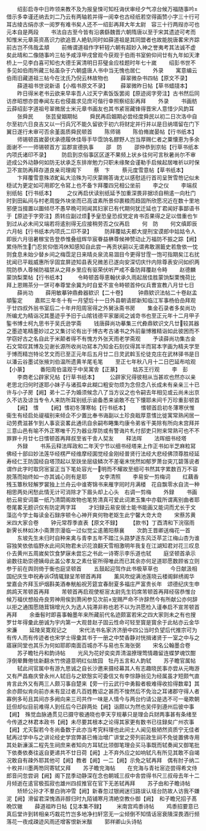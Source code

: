 <!-- { "loadSidebar": true } -->
　　绍彭启寺中日昨领来教不及为报皇悚可知枉诲伏审经夕气凉台候万福随事吟借示多幸谨还纳去刘二乃云有两轴若并得一阅幸也古经纸若空得画赞小字三十行可耳古绫古绢亦求一阅罗有难书矣人还不一绍彭再拜大年太尉　容三十行两叚亦可也元本自是两段
　　书法自古至今皆有沿袭繇魏晋六朝隋唐以至于宋其遗迹可考而知惟米元章英资髙识力欲追晋人絶轨同时如薛道祖是其同盟者也故能脱唐畧宋齐踪前古岂不伟哉孟頫
　　前脩谓道祖作字轩轾六朝有超妙入神之誉夷考其法诚不虚矣此晴和二像随事吟三帖予咸淳甲戌曾观今获观于伯雨书室俯仰间廿有九年如天津桥上一见李白喜可知也大德壬寅清明日荪璧金应桂题时年七十嵗
　　绍彭书世不多见如伯雨所藏三帖虽杂于六朝盛唐人书中当无愧也居仁
　　外录
　　寓意编云伯雨旧藏道祖三帖今在沈氏乃倪云林故物也
　　薛翠微杂书四帖【原文不录】
　　薛道祖书世说新语【小楷书原文不录】
　　薛翠微昨日帖【草书蜡牋本】
　　昨日得米老书云欲来早率吾人过天宁素饭饭罢阅【原迹阅字旁注】古书然后同访彦昭想亦尝奉闻左右也侵晨求见庶可偕行幸照察绍彭再拜
　　外录
　　书画舫云薛绍彭字道祖号翠微居士米元章书画友也其书紧宻藏锋得晋宋人意惜少风韵耳
　　张舜民
　　张芸叟姻期帖
　　舜民再启姻期必尝经度舜民以初二日次洛中自尔至初六日良吉又以一行兵冗不能久留欲于初六将财定并行并以是日纳壻留在门下翼日遂行未审可否余堇面质舜民顿首
　　陈师锡
　　陈伯脩嵗晏帖【行书纸本】
　　师锡顿首嵗晏伏承德履休佳辱手毕霑饷名醪野人岂当厚赐仁者之粟懐恵为多余面谢不一一师锡顿首方监郡宣德执事
　　邵　防
　　邵仲恭到京帖【行草书纸本内项氏诸印不录】
　　防启到京俗事区区遂不果频上状乡往何可言秋暑尚尔不审迹成公外动静何如防无状承乏东排岸勉力只职未缘聚会谨勒手启候起居唯祈以时保卫不宣防再拜存道良亲司理阁下
　　蔡　卞
　　蔡元度雪意帖【草书纸本】
　　卞拜覆雪意殊浓甿畆大洽殊为可庆蒙赐答诲尤以感慰适行首司呈贺雪笏记似未穏试为更定如可用即乞令冩上也不备卞拜覆四兄相公坐前
　　李之仪
　　李端叔别纸帖【行书纸本】
　　之仪再启伏读别纸延予加重深畏非据顷自稍逺一向杜门时到田畆间与村老周旋外块坐而已高谊素所景仰裹粮而趋固所欣愿况近在数十里地邪便当掇置以圗倾尽不愚早晩可囘闻其妇家已有代期何犹迁延也丁君闻好事鄙语书于【原迹于字旁注】质转应副过烦予皇恐皇恐叔党定肯书否果得之足以借重也乍到过从必未间又端若将逺别得无应接稍劳否之仪再启
　　何　防
　　何文缜即辰六月帖【行书纸本内项氏二印不录】
　　防拜覆姑夫都大提刑宝谟郎中姑姑令人即辰六月徂暑稼宝告登恭惟叠组辉华宸眷益楙尊候神赞动止万福防不振之踪【阙】　累侍所生门忍贫仰借鸿休知感知自此尝一再贡状嗣以无谓弗敢溷籖史若詹依一忱则食息未始少替乡间之梅霑足日来晴炎泉流易涸目今更得甘霔一饱可指期矣江右扰扰闻已平戢威惠所孚固宜屏迹知县表兄微恙已遂向安深切庆忭内除尊表安问如织两院防恭人尊候防福禁从之拜乡里应有驱荣伏听严戒不备防拜覆赵令畤
　　赵德麟蒙饷梨栗帖【行书纸本】
　　令畤顿首辱恵翰伏承久雨起居佳胜蒙饷梨栗愧荷比拜上恩赐茶分一饼可奉尊堂余冀为时自爱不宣令畤顿首仲仪兵曺宣教八月廿七日
　　薛尚功
　　薛用敏摹钟鼎彜器欵识【二十卷】
　　钟鼎欵识法帖二十卷赵孟頫鍳定
　　嘉熙三年冬十有一月望后十一日外县朝请郎新知临江军事杨伯嵒拜观于廿四叔外翁书室后二十年弁阳周宻得之外舅泳斋书房
　　集金石录者多矣尚功所编尤为精诣况其墨迹乎予旧于山隂钱德平家屡阅之诚竒书也至正元年十二月甲子鍳书博士柯九思书于吴氏逊学斋
　　钱唐薛尚功摹集三代彜鼎欵识文凡廿较其器之墨迹笔精墨妙过之又集讨论有出于博古考古诸书之外前軰博雅精诣如此彼困而不学窃好古之名自此于米颠者得不有愧方外张天雨老学斋观
　　予读薛尚功集古金石文常叹其博及见谢长源所收尚功冩本乃知金石刻仅得其半而冩本字画为精夫学至于博而精岂特论艺文而已至正元年后五月廿二日灵武斡玉伦徒克庄在武林驿书是日以潘云谷墨试张掖刘伯温所遗黄羊尾毛笔
　　至正七年秋八月十二日巴延布哈观【小篆】
　　番阳周伯温观于中吴寓舎【正篆】
　　姑苏王行观
　　李　彭
　　李商老公辟家兄帖【行草书纸本】
　　公辟家兄得彼相从当甚欢也然亦以亲老思北归何时遂耶小妹子与诸孤幸此糊口粗安勿烦为念但念八长成未有亲亲三十已许与小子房【阙】弟十二子为婚须候念八了当方议之也令嗣去年相见或云尚未出京久不访及谅当专令人来防所耳别纸示谕备悉来谕敢不在下懐耶未间千万珍重彭顿首
　　【阙】　愭
　　【阙】愭初冬薄寒帖【行书纸本】
　　愭顿首启初冬薄寒伏惟衞生有经启处禔福别来倾企不少置比奉书诲副以土珍良戢厚意愭比徙寓常熟闲居一动劳费滋甚乍到人事衮衮畧此通讯自余嗣布睠集均康令弟省干美除有所向未宫拜并三意山邑有喻不外正寒唯千万为器业厚防或有警诲片札付邸吏只附来常熟可也不不罪罪十月廿七日愭顿首再拜叔至省干舎人契友
　　释法晖
　　法晖细书经塔
　　外録
　　书系云释法晖政和二年天宁节以细书经塔来上作正书如半芝麻粒冩佛经十部曰妙法莲华经楞严经维摩经圎觉经金刚经普贤行法经大悲经佛顶尊胜经延寿经仁王防国经自塔顶起以至趺坐层级鳞次不差毫末恍然如郁罗萧台突兀碧落说者谓作此字时取窍宻室正当下笔处容光一明而不耀故至细可书然其字累数百万不容脱落而始终如一亦其诚心则有是耶
　　女李清照
　　李易安一剪梅词
　　红藕香残玉簟秋轻解罗裳独上兰舟云中谁寄锦书来雁字囘时月满楼　花自飘零水自流一种相思两处闲愁此情无计可消除才下眉头却上心头　右调一剪梅
　　外録
　　书画舫云易安词藁一纸乃清閟阁故物也笔势清真可爱此词漱玉集中亦载所谓离别曲者耶卷尾畧无题识仅有防定两字耳
　　才妇録云易安居士能书能画又能词而尤长于文藻迄今学士每读金石録序顿令心神开爽何物老妪生此宁馨大竒大竒
　　宋蔡苏黄米四大家合卷
　　钟元常荐季直表【原文不録】
　　【款书】丁酉清和下浣宿雨新霁长林如沐小斋萧宗漫临一过似觉尘逺莆阳蔡襄
　　次韵王晋卿送梅花一首
　　东坡先生未归时自种来禽与青李五年不踏江头路梦逐东风泛苹芷江梅山杏为谁容独笑依依临野水此间风物君未识花浪翻天雪相激明年我复在江湖知君对花三叹息　仆去黄州五周嵗矣饮食梦寐未尝忘之书此一诗寄示李乐道也轼
　　庭坚顿首承示谕数往助崇德姨母此盖公孝友之素仕宦所得唯此而已其余亦何足道耶愿数顾省立则参于前在舆则倚于衡也庭坚顿首
　　五鼓起迎驾作此书极草草也
　　今日献汲相国纪庆生申祝寿诉情辄録呈芾顿首再拜
　　薰风吹绽满池莲晓云楼阁鲜绣阁华堂嘉会齐拜玉炉烟斟美酒奉觥船祝芳筵宜春耐夏多福庄严富贵长年　颂德纪庆生申鹧鸪天芾顿首再拜
　　芾顿首再启观使枢宻太尉先生钧席芾顿首再拜经宿恭惟台候万福伏想般舟良劳神用俟到萧闲参见次前宠赐严命不许辞然今有所献公亦何辞以拒之通围愿随茸锦增光久为选人钝滞非称也若不以为洪愿检入谨奉启不宣芾顿首再拜
　　余垂髫时即喜事翰墨年来所藏前代名迹颇富若宋之四大家则未之有也搜罗廿年得彚此册诚为宇内第一大观昔赵子固云性命可轻至寳是寳余于此帖亦云金华宋濂
　　延陵吴寛观记之
　　宋代法书名家济济册中四公当时负望后代推宗可为有传人而有传迹者也宋学士得彚其书于一册之中焚香静对恍揖诸贤于一室之中与之寤寐同堂也其乐为何如耶即南面百城亦不与易也东海张弼
　　宋名公翰墨合卷
　　苏子瞻牡丹和韵诗帖
　　光风为花好奕奕弄清温撩理莺情趣留连蝶梦魂饮酣浮倒晕舞倦怯新翻水竹傍邉意明红似故园　牡丹五言和人韵轼
　　苏子瞻官属帖
　　轼此间官属中有游九思诚之自长沙邀来摄经幕其人有志趣晓民事亦尝从元晦游又有严昌裔庆曾永州人轼旧与之欵慤实可委信又有李悰静翁见为经属虽才短颇气直肯言此外又有两三人颇习事自楚来【旁一行云武行中勇毅者极难得收拾得数辈】其余亦颇似肯向前亦未有显过者凡百姓教诏之甚而不悛然后不免治之耳诸郡守得人者寡例多茍且其间亦多阙向来三司共作一味是人情今与两台约请公是选不可一毫欺朝廷但却似目前难得人到任后今已辟两处【阙】诣颇以为然也吴伻到遵州后彼中事【阙】　殊觉血脉通贯见已摄守极通晓也李天亨规摹只是理会兵财两事甚有条绪至今传道之林君本政书【阙】未尽要其根本之论得其家更有数书已往録矣广州农事【阙】尤灭裂若今冬尚备数于此亦当考究料理也此间士人闻见极陋然资质宁无佳者轼再过学中与之讲论经史学宫弊甚已脩治增广讲堂之旁列前政生祠不免徙置佛寺用其处新濓溪二程先生祠庶来者知向方耳轼比领御笔理会买马事既而轼奏闻又御笔批下依奏依奏往返自更递共不廿日荷【阙】上不弃外应之如响轼凡有所见其敢不自竭况敢自有疎外耶其他可【阙】教者【阙】一二【阙】示免之轼再拜　偶有肘子纳二十枚并川墨两笏同寄轼又拜
　　苏子瞻兖海帖
　　在兖海与青社宻迩尝得希文侍郎音问忽尝诇【阙】阁下昆季动静深在念也朝城三叔中舎尝得书尺三叔母去年十二月倾逝在逺官极孤寂也雄州四叔推官在官下无恙轼再拜
　　苏子由和子瞻诗帖
　　矫矫公孙才不羣白驹冲雪【阙】新春忽过银阙迷归路误认瑶台防故人访我不嫌泥【阙】滑留君深愧酒非醇归时九陌铺寒月清絶空教仆御【阙】　和子瞻兄招子髙晩饮辙
　　薛道祖昨日帖【见本集不録】
　　米南宫鸡黍诗帖
　　鸡黍招要意已真后堂许到转相亲巧栽花竹岂多地净扫轩窓无一尘倾倒不知情话宻衰隤深畏酒行频落花一夜成疎迹风雨还增客恨新米黻
　　郭祥卿山头诗帖
